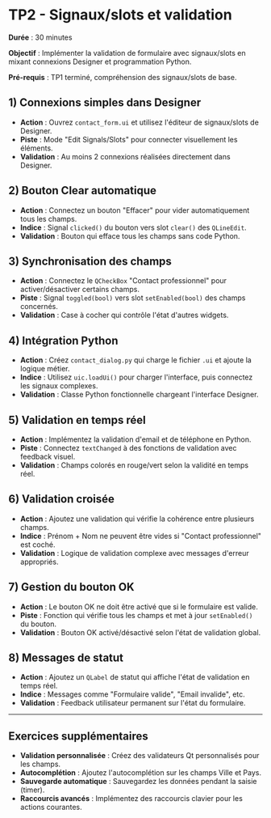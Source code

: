 # TP2 - Signaux/slots et validation

**Durée** : 30 minutes  

**Objectif** : Implémenter la validation de formulaire avec signaux/slots en mixant connexions Designer et programmation Python.

**Pré-requis** : TP1 terminé, compréhension des signaux/slots de base.

## 1) Connexions simples dans Designer

- **Action** : Ouvrez `contact_form.ui` et utilisez l'éditeur de signaux/slots de Designer.
- **Piste** : Mode "Edit Signals/Slots" pour connecter visuellement les éléments.
- **Validation** : Au moins 2 connexions réalisées directement dans Designer.

## 2) Bouton Clear automatique

- **Action** : Connectez un bouton "Effacer" pour vider automatiquement tous les champs.
- **Indice** : Signal `clicked()` du bouton vers slot `clear()` des `QLineEdit`.
- **Validation** : Bouton qui efface tous les champs sans code Python.

## 3) Synchronisation des champs

- **Action** : Connectez le `QCheckBox` "Contact professionnel" pour activer/désactiver certains champs.
- **Piste** : Signal `toggled(bool)` vers slot `setEnabled(bool)` des champs concernés.
- **Validation** : Case à cocher qui contrôle l'état d'autres widgets.

## 4) Intégration Python

- **Action** : Créez `contact_dialog.py` qui charge le fichier `.ui` et ajoute la logique métier.
- **Indice** : Utilisez `uic.loadUi()` pour charger l'interface, puis connectez les signaux complexes.
- **Validation** : Classe Python fonctionnelle chargeant l'interface Designer.

## 5) Validation en temps réel

- **Action** : Implémentez la validation d'email et de téléphone en Python.
- **Piste** : Connectez `textChanged` à des fonctions de validation avec feedback visuel.
- **Validation** : Champs colorés en rouge/vert selon la validité en temps réel.

## 6) Validation croisée

- **Action** : Ajoutez une validation qui vérifie la cohérence entre plusieurs champs.
- **Indice** : Prénom + Nom ne peuvent être vides si "Contact professionnel" est coché.
- **Validation** : Logique de validation complexe avec messages d'erreur appropriés.

## 7) Gestion du bouton OK

- **Action** : Le bouton OK ne doit être activé que si le formulaire est valide.
- **Piste** : Fonction qui vérifie tous les champs et met à jour `setEnabled()` du bouton.
- **Validation** : Bouton OK activé/désactivé selon l'état de validation global.

## 8) Messages de statut

- **Action** : Ajoutez un `QLabel` de statut qui affiche l'état de validation en temps réel.
- **Indice** : Messages comme "Formulaire valide", "Email invalide", etc.
- **Validation** : Feedback utilisateur permanent sur l'état du formulaire.

---

## Exercices supplémentaires

- **Validation personnalisée** : Créez des validateurs Qt personnalisés pour les champs.
- **Autocomplétion** : Ajoutez l'autocomplétion sur les champs Ville et Pays.
- **Sauvegarde automatique** : Sauvegardez les données pendant la saisie (timer).
- **Raccourcis avancés** : Implémentez des raccourcis clavier pour les actions courantes.
